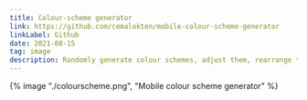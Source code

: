 ```yaml
---
title: Colour-scheme generator
link: https://github.com/cemalokten/mobile-colour-scheme-generator
linkLabel: Github
date: 2021-08-15
tag: image
description: Randomly generate colour schemes, adjust them, rearrange them and share them.
---
```


{% image "./colourscheme.png", "Mobile colour scheme generator" %}
